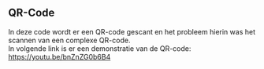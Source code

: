 ## QR-Code

In deze code wordt er een QR-code gescant en het probleem hierin was het scannen van een complexe QR-code.  
In volgende link is er een demonstratie van de QR-code: https://youtu.be/bnZnZG0b6B4
